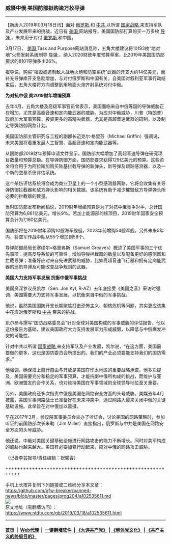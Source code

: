 ### 威慑中俄 美国防部拟购逾万枚导弹
------------------------

<div class="post_content" itemprop="articleBody">
 <p>
  【新唐人2019年03月18日讯】面对
  <a href="https://www.ntdtv.com/gb/俄罗斯.htm">
   俄罗斯
  </a>
  和
  <a href="https://www.ntdtv.com/gb/中共.htm">
   中共
  </a>
  以所谓
  <a href="https://www.ntdtv.com/gb/国家战略.htm">
   国家战略
  </a>
  来支持军队及产业发展带来的挑战，近日有
  <a href="https://www.ntdtv.com/gb/美国.htm">
   美国
  </a>
  网站报导，美国国防部打算购买一万多枚
  <a href="https://www.ntdtv.com/gb/导弹.htm">
   导弹
  </a>
  ，未来用于对付
  <a href="https://www.ntdtv.com/gb/俄罗斯.htm">
   俄罗斯
  </a>
  和中国。
 </p>
 <p>
  3月17日，
  <a href="https://www.ntdtv.com/gb/美国.htm">
   美国
  </a>
  Task and Purpose网站消息称，五角大楼建议将10193枚“地对地”火箭发射系统制导
  <a href="https://www.ntdtv.com/gb/导弹.htm">
   导弹
  </a>
  ，纳入2020财政年度预算草案，比2019年美国国防部要求的8101导弹多出26%。
 </p>
 <p>
  报导说，购买“摧毁或遏制敌人战地火炮和防空系统”武器的开支大约14亿美元，而补充导弹库开支急剧增加，与对付俄罗斯和中国有关。自美国对叙利亚军事行动结束后，五角大楼将方向调整到用地面火炮齐射系统对付中俄。
 </p>
 <p>
  <strong>
   为对抗中俄 美2019财年增编预算
  </strong>
 </p>
 <p>
  去年4月，五角大楼及高级军事官员曾表示，美国面临来自中俄等国的导弹威胁正在增加，尤其是高超音速和定向能武器的威胁。为应对中俄威胁，川普（特朗普）政府加大军事预算，投资更多的高精尖武器，尤其是高超音速武器的研制，以及制定导弹防御网路计划。
 </p>
 <p>
  美国国防部主管研究与工程的副部长迈克尔·格里芬（Michael Griffin）强调说，未来美国将着重发展人工智慧、高超音速和定向能武器等。
 </p>
 <p>
  从国防部2019财年预算申请文件显示，国防部大幅增加了高超音速导弹在研究项目数量和预算总额。在导弹防御方面，国防部要求获得129亿美元的预算。这些资金将会用于为阿拉斯加购买陆基拦截导弹的新弹头，新导弹及跟踪感测器，以及一个新的空基杀伤评估系统。
 </p>
 <p>
  这个杀伤评估系统将会成为商业卫星上的一个小型感测器网路，它将会收集有关导弹防御拦截器和敌方弹头影响的相关数据。该系统有助于减少摧毁敌方导弹弹头所必要的拦截器的数量。
 </p>
 <p>
  当时国防部发布新闻稿说，2019财年增编预算是为了对抗中俄竞争对手，总计国防预算为6,861亿美元，增长9%。若加上能源部的核项目，2019财年国家安全预算总计为7,160亿美元。
 </p>
 <p>
  国防部将在2019财年添购10艘海军舰艇，2023年前增购54艘军舰。另外未来5年内，将空军作战中队从55个增加到58个。
 </p>
 <p>
  导弹防御局局长塞缪尔•格里弗斯（Samuel Greaves）概述了美国军事的三个优先事项：提高反导系统的可靠性；增加导弹拦截器的数量以及配备更好的感测器和拦截导弹；准备好应对来自先进武器的威胁，比如高超音速飞行器和拥有定向能武器的巡航导弹及可能改变战争规则的武器。
 </p>
 <p>
  <strong>
   美国大力支持军事发展 抗衡中俄军事挑战
  </strong>
 </p>
 <p>
  美国资深参议员凯尔（Sen. Jon Kyl, R-AZ）去年底接受《美国之音》采访时强调，美国需要大力支持军事发展，以抗衡来自中俄的军事挑战。
 </p>
 <p>
  他说，虽然美国国防开支长期聚焦打击恐怖主义、朝核危机等问题，其实更应该集中在应对俄罗斯和
  <a href="https://www.ntdtv.com/gb/中共.htm">
   中共
  </a>
  带来的挑战。
 </p>
 <p>
  凯尔参与撰写“国防战略委员会”针对全球对美国构成的军事威胁的评估报告，他以这份报告为基础，建议美国政府大力支持发展军力形成威慑，以降低与中俄爆发冲突的可能性。
 </p>
 <p>
  针对中共以所谓
  <a href="https://www.ntdtv.com/gb/国家战略.htm">
   国家战略
  </a>
  来支持军队及产业发展，凯尔说，“在这方面，美国需要做的更多，这也是国防委员会所提出的。我们的产业必须要能支持我们的国防需求。”
 </p>
 <p>
  他强调，确保海上航行自由与开放是美国在印太地区的重要战略承诺。他多次提及，美国需要充分和稳定的军事预算，才能抗衡中俄所构成的挑战，而维护与亚洲、欧洲盟友的合作关系，也对维持美国在军事领域的全球领导地位至关重要。
 </p>
 <p>
  另外，美国政府还多次指责中俄是美国在网路安全方面的头号威胁。美媒去年4月披露，美国军事网路战士已准备好在未来冲突中，通过网路入侵来关闭中俄的关键基础设施。此举旨在对中俄加以震摄。
 </p>
 <p>
  早在2017年3月，参议院军事委员会举办了听证会，讨论美国的网路策略时，参加听证的前国防部次长米勒（Jim Miller）直接指出，俄罗斯与中共是美国在网路安全方面的头号威胁。
 </p>
 <p>
  他还说，中俄对美国关键基础设施进行网路攻击的能力不断增长。同时对美军构成的威胁也越来越大。美国有必要加紧行动起来，应对中俄的网路攻击威胁。
 </p>
 <p>
  （记者李芸报导/责任编辑：祝馨睿）
 </p>
 <div class="single_ad">
 </div>
</div>

+++++++++++++++++++++++++++++++++++++++++++++++++++++++++++<br/><br/>
手机上长按并复制下列链接或二维码分享本文章：<br/>
https://github.com/gfw-breaker/banned-news/blob/master/pages/prog204/a102535611.md <br/>
<a href='https://github.com/gfw-breaker/banned-news/blob/master/pages/prog204/a102535611.md'><img src='https://github.com/gfw-breaker/banned-news/blob/master/pages/prog204/a102535611.md.png'/></a> <br/>
原文地址（需翻墙访问）：https://www.ntdtv.com/gb/2019/03/18/a102535611.html


------------------------
#### [首页](https://github.com/gfw-breaker/banned-news/blob/master/README.md) &nbsp;|&nbsp; [Web代理](https://github.com/labour-camp/helloworld) &nbsp;|&nbsp; [一键翻墙软件](https://github.com/gfw-breaker/nogfw/blob/master/README.md) &nbsp;| [《九评共产党》](https://github.com/gfw-breaker/9ping.md/blob/master/README.md#九评之一评共产党是什么) | [《解体党文化》](https://github.com/gfw-breaker/jtdwh.md/blob/master/README.md) | [《共产主义的终极目的》](https://github.com/gfw-breaker/gczydzjmd.md/blob/master/README.md)

